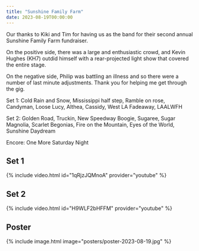 ```yaml
---
title: "Sunshine Family Farm"
date: 2023-08-19T00:00:00
---
```


Our thanks to Kiki and Tim for having us as the band for their second annual Sunshine Family Farm fundraiser.

On the positive side, there was a large and enthusiastic crowd, and Kevin Hughes (KH7) outdid himself with a rear-projected light show that covered the entire stage.

On the negative side, Philip was battling an illness and so there were a number of last minute adjustments. Thank you for helping me get through the gig.

Set 1: Cold Rain and Snow, Mississippi half step, Ramble on rose, Candyman, Loose Lucy, Althea, Cassidy, West LA Fadeaway, LAALWFH

Set 2: Golden Road, Truckin, New Speedway Boogie, Sugaree, Sugar Magnolia, Scarlet Begonias, Fire on the Mountain, Eyes of the World, Sunshine Daydream

Encore: One More Saturday Night

## Set 1

{% include video.html id="1qRjzJQMnoA" provider="youtube" %}

## Set 2

{% include video.html id="H9WLF2bHFFM" provider="youtube" %}

## Poster

{% include image.html image="posters/poster-2023-08-19.jpg" %}
